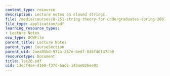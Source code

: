 ```yaml
---
content_type: resource
description: Lecture notes on closed strings.
file: /media/courses/8-251-string-theory-for-undergraduates-spring-2007/13ecf4aed160f37d6ad214bae026ee81_lec20.pdf
file_type: application/pdf
learning_resource_types:
- Lecture Notes
ocw_type: OCWFile
parent_title: Lecture Notes
parent_type: CourseSection
parent_uid: 2aea95bd-972a-237e-bedf-048f46f47cb0
resourcetype: Document
title: lec20.pdf
uid: 13ecf4ae-d160-f37d-6ad2-14bae026ee81
---
```


